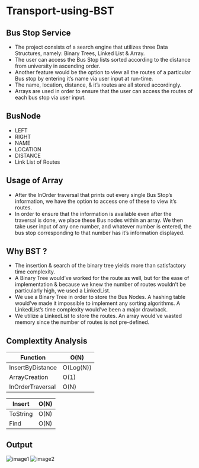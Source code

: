 # Transport-using-BST

## Bus Stop Service 
- The project consists of a search engine that utilizes three Data Structures, namely: Binary Trees, Linked List & Array.
- The user can access the Bus Stop lists sorted according to the distance from university in ascending order.
- Another feature would be the option to view all the routes of a particular Bus stop by entering it’s name via user input at run-time.
- The name, location, distance, & it’s routes are all stored accordingly. 
- Arrays are used in order to ensure that the user can access the routes of each bus stop via user input.
## BusNode 
- LEFT
- RIGHT
- NAME
- LOCATION
- DISTANCE
- Link List of Routes

## Usage of Array 
- After the InOrder traversal that prints out every single Bus Stop’s information, we have the option to access one of these to view it’s routes. 
- In order to ensure that the information is available even after the traversal is done, we place these Bus nodes within an array. We then take user input of any one number, and whatever number is entered, the bus stop corresponding to that number has it’s information displayed.

## Why BST ?
- The insertion & search of the binary tree yields more than satisfactory time complexity. 
- A Binary Tree would’ve worked for the route as well, but for the ease of implementation & because we knew the number of routes wouldn’t be particularly high, we used a LinkedList.
- We use a Binary Tree in order to store the Bus Nodes. A hashing table would’ve made it impossible to implement any sorting algorithms. A LinkedList’s time complexity would’ve been a major drawback.
- We utilize a LinkedList to store the routes. An array would’ve wasted memory since the number of routes is not pre-defined. 

## Complextity Analysis
| Function | O(N)     | 
| -------- | -------- | 
| InsertByDistance   | O(Log(N))|
| ArrayCreation   | O(1)     |
| InOrderTraversal   | O(N)     |

| Insert | O(N)     | 
| -------- | -------- | 
| ToString  | O(N) |
| Find   | O(N)     |

## Output 
![image1](https://github.com/MoeenH/Transport-using-BST/assets/57503695/47fc3e5f-d48b-40eb-b4c0-04ca7814d8db)
![image2](https://github.com/MoeenH/Transport-using-BST/assets/57503695/342df580-308c-4e58-91f9-3bba811668cd)




